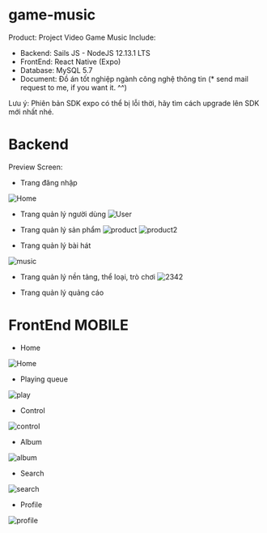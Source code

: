 # game-music
Product: Project Video Game Music
Include:
  - Backend: Sails JS - NodeJS 12.13.1 LTS
  - FrontEnd: React Native (Expo)
  - Database: MySQL 5.7
  - Document: Đồ án tốt nghiệp ngành công nghệ thông tin (* send mail request to me, if you want it. ^^)

Lưu ý: Phiên bản SDK expo có thể bị lỗi thời, hãy tìm cách upgrade lên SDK mới nhất nhé. 

# Backend
Preview Screen:
  - Trang đăng nhập

 ![Home](https://user-images.githubusercontent.com/14127132/137587510-12c61ea6-8b74-4e09-a1d7-a39140c432ff.png)

 - Trang quản lý người dùng
 ![User](https://user-images.githubusercontent.com/14127132/137587616-38e2f53b-f8f5-4e9f-b102-3e661ea5e33c.png)
 

- Trang quản lý sản phẩm
 ![product](https://user-images.githubusercontent.com/14127132/137587648-76a8e381-fbd0-48c0-982e-c117ce3c7576.png)
 ![product2](https://user-images.githubusercontent.com/14127132/137587701-504d7ba6-e1fc-47a4-a09a-4763d7bb7d1a.png)
- Trang quản lý bài hát

 ![music](https://user-images.githubusercontent.com/14127132/137587730-383e181e-10c7-40c3-aa01-9db46ed6100b.png)

- Trang quản lý nền tảng, thể loại, trò chơi
 ![2342](https://user-images.githubusercontent.com/14127132/137587750-9dfff252-f5c4-4f10-b5d4-6f28aa5c1bdd.png)

-	Trang quản lý quảng cáo

# FrontEnd MOBILE

- Home

![Home](https://user-images.githubusercontent.com/14127132/137588040-93b22c29-b2fb-4318-b0d2-3979d91cc726.png)

- Playing queue

![play](https://user-images.githubusercontent.com/14127132/137588043-474b91f4-0473-4330-8ca4-0ccad3ee0dfd.png)

- Control

![control](https://user-images.githubusercontent.com/14127132/137588048-2c31b762-8d3d-4c60-a6e1-ebece9d5e07e.png)


- Album

![album](https://user-images.githubusercontent.com/14127132/137588050-1d0be90b-e9ce-48f2-a61a-abb9da0d8d45.png)


- Search

![search](https://user-images.githubusercontent.com/14127132/137588057-7349eb87-44f9-4b47-a074-a47f39f48000.png)


- Profile

![profile](https://user-images.githubusercontent.com/14127132/137588071-f39cf138-af0e-4f13-aec5-1f12f011e8d9.png)
